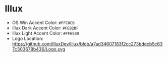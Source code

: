 # Illux

 - OS Win Accent Color: `#FFC0CB`
 - Illux Dark Accent Color: `#FEB2BF`
 - Illux Light Accent Color: `#FF6580`
 - Logo Location: https://github.com/IlluxDev/Illux/blob/a7ad34607183f2cc273bdecb5c637c303678b436/Logo.svg
